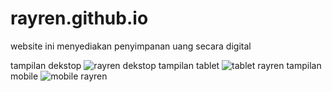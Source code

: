 # rayren.github.io
website ini menyediakan penyimpanan uang secara digital

tampilan dekstop
![rayren dekstop](https://user-images.githubusercontent.com/89674966/174430562-a9a91a2d-e4c8-4463-9f0f-8763f1f367f4.png)
tampilan tablet
![tablet rayren](https://user-images.githubusercontent.com/89674966/174430583-728fc61c-634a-4033-92dc-1ee22f9d6a6b.png)
tampilan mobile
![mobile rayren](https://user-images.githubusercontent.com/89674966/174430595-223f44d7-c038-45cb-b7d8-227aaee6ab24.png)
